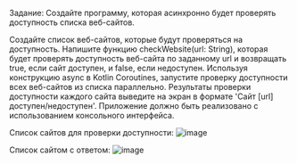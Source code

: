 Задание:
Создайте программу, которая асинхронно будет проверять доступность списка веб-сайтов.

Создайте список веб-сайтов, которые будут проверяться на доступность.
Напишите функцию checkWebsite(url: String), которая будет проверять доступность веб-сайта по заданному url и возвращать true, если сайт доступен, и false, если недоступен.
Используя конструкцию async в Kotlin Coroutines, запустите проверку доступности всех веб-сайтов из списка параллельно.
Результаты проверки доступности каждого сайта выведите на экран в формате 'Сайт [url] доступен/недоступен'.
Приложение должно быть реализовано с использованием консольного интерфейса.

Список сайтов для проверки доступности:
![image](https://github.com/vladryanka/WebsiteAccessibility/assets/75379439/eaceb3ff-3234-4f90-8d28-942368ee93dc)

Список сайтом с ответом:
![image](https://github.com/vladryanka/WebsiteAccessibility/assets/75379439/e071d1c1-e540-4201-978d-3b6f5f4008d1)
